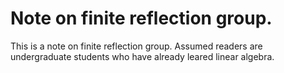 # Note on finite reflection group.
This is a note on finite reflection group.
Assumed readers are undergraduate students who have already leared linear algebra.
